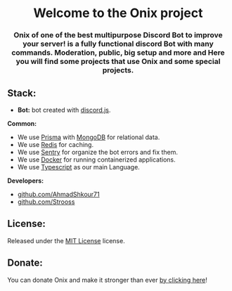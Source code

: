 <h1 align="center">
  <br>
  Welcome to the Onix project
 <br>
</h1>

<h3 align=center>Onix of one of the best multipurpose Discord Bot to improve your server! is a fully functional discord Bot with many commands. Moderation, public, big setup and more and Here you will find some projects that use Onix and some special projects.</h3>

## Stack:

- **Bot:** bot created with [discord.js](https://github.com/discordjs/discord.js).

**Common:** 
- We use [Prisma](https://prisma.io) with [MongoDB](https://www.mongodb.com/) for relational data.
- We use [Redis](https://redis.io) for caching.
- We use [Sentry](https://sentry.io/) for organize the bot errors and fix them.
- We use [Docker](https://www.docker.com/) for running containerized applications.
- We use [Typescript](https://www.typescriptlang.org/) as our main Language.

**Developers:**
- [github.com/AhmadShkour71](https://github.com/AhmadShkour71)
- [github.com/Strooss](https://github.com/Strooss) 

## License:

Released under the [MIT License](https://choosealicense.com/licenses/mit) license.

## Donate:

You can donate Onix and make it stronger than ever [by clicking here](https://paypal.me/shkour)!

